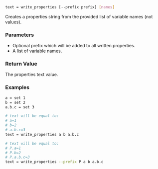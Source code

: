 ```sh
text = write_properties [--prefix prefix] [names]
```

Creates a properties string from the provided list of variable names (not values).

### Parameters

* Optional prefix which will be added to all written properties.
* A list of variable names.

### Return Value

The properties text value.

### Examples

```sh
a = set 1
b = set 2
a.b.c = set 3

# text will be equal to:
# a=1
# b=2
# a.b.c=3
text = write_properties a b a.b.c

# text will be equal to:
# P.a=1
# P.b=2
# P.a.b.c=3
text = write_properties --prefix P a b a.b.c
```

